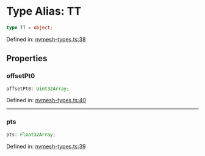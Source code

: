# Type Alias: TT

```ts
type TT = object;
```

Defined in: [nvmesh-types.ts:38](https://github.com/niivue/niivue/blob/main/packages/niivue/src/nvmesh-types.ts#L38)

## Properties

### offsetPt0

```ts
offsetPt0: Uint32Array;
```

Defined in: [nvmesh-types.ts:40](https://github.com/niivue/niivue/blob/main/packages/niivue/src/nvmesh-types.ts#L40)

---

### pts

```ts
pts: Float32Array;
```

Defined in: [nvmesh-types.ts:39](https://github.com/niivue/niivue/blob/main/packages/niivue/src/nvmesh-types.ts#L39)

